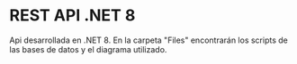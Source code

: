 # REST API .NET 8

Api desarrollada en .NET 8. En la carpeta "Files" encontrarán los scripts de las bases de datos y el diagrama utilizado. 
